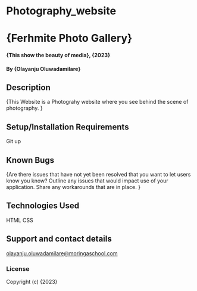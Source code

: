# Photography_website
# {Ferhmite Photo Gallery}
#### {This show the beauty of media}, {2023}
#### By **{Olayanju Oluwadamilare}**
## Description
{This Website is a Photograhy website where you see behind the scene of photography. }
## Setup/Installation Requirements
Git up
## Known Bugs
{Are there issues that have not yet been resolved that you want to let users know you know? Outline any issues that would impact use of your application. Share any workarounds that are in place. }
## Technologies Used
HTML
CSS

## Support and contact details
olayanju.oluwadamilare@moringaschool.com
### License

Copyright (c) {2023} 